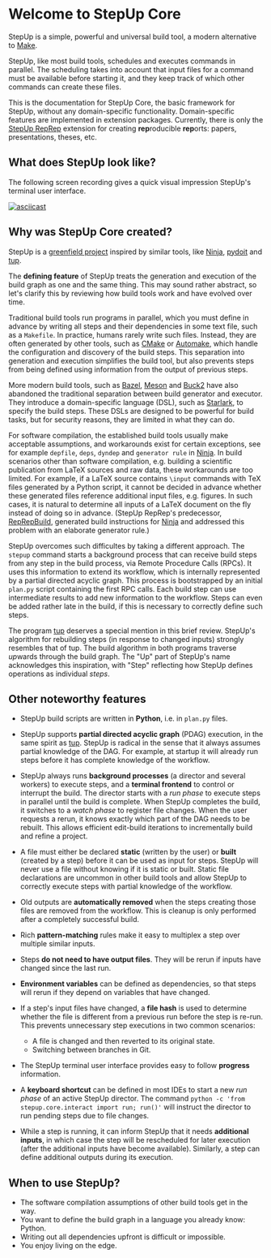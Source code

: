 # Welcome to StepUp Core

StepUp is a simple, powerful and universal build tool, a modern alternative to [Make](https://en.wikipedia.org/wiki/Make_(software)).

StepUp, like most build tools, schedules and executes commands in parallel. The scheduling takes into account that input files for a command must be available before starting it, and they keep track of which other commands can create these files.

This is the documentation for StepUp Core, the basic framework for StepUp, without any domain-specific functionality.
Domain-specific features are implemented in extension packages.
Currently, there is only the
[StepUp RepRep](https://reproducible-reporting.github.io/stepup-reprep/)
extension for creating **rep**roducible **rep**orts: papers, presentations, theses, etc.


## What does StepUp look like?

The following screen recording gives a quick visual impression StepUp's terminal user interface.

[![asciicast](https://asciinema.org/a/656610.svg)](https://asciinema.org/a/656610)


## Why was StepUp Core created?

StepUp is a [greenfield project](https://en.wikipedia.org/wiki/Greenfield_project) inspired by similar tools, like [Ninja](https://ninja-build.org/), [pydoit](https://pydoit.org/) and [tup](https://gittup.org/tup).

The **defining feature** of StepUp treats the generation and execution of the build graph as one and the same thing.
This may sound rather abstract, so let's clarify this by reviewing how build tools work and have evolved over time.

Traditional build tools run programs in parallel, which you must define in advance by writing all steps and their dependencies in some text file, such as a `Makefile`.
In practice, humans rarely write such files.
Instead, they are often generated by other tools,
such as [CMake](https://cmake.org) or [Automake](https://www.gnu.org/software/automake/),
which handle the configuration and discovery of the build steps.
This separation into generation and execution simplifies the build tool, but also prevents steps from being defined using information from the output of previous steps.

More modern build tools, such as [Bazel](https://bazel.build/), [Meson](https://mesonbuild.com) and [Buck2](https://buck2.build/) have also abandoned the traditional separation between build generator and executor.
They introduce a domain-specific language (DSL), such as [Starlark](https://github.com/bazelbuild/starlark/), to specify the build steps.
These DSLs are designed to be powerful for build tasks, but for security reasons, they are limited in what they can do.

For software compilation, the established build tools usually make acceptable assumptions, and workarounds exist for certain exceptions,
see for example `depfile`, `deps`, `dyndep` and `generator rule` in [Ninja](https://ninja-build.org/).
In build scenarios other than software compilation,
e.g. building a scientific publication from LaTeX sources and raw data,
these workarounds are too limited.
For example, if a LaTeX source contains `\input` commands with TeX files generated by a Python script, it cannot be decided in advance whether these generated files reference additional input files, e.g. figures.
In such cases, it is natural to determine all inputs of a LaTeX document on the fly instead of doing so in advance.
(StepUp RepRep's predecessor, [RepRepBuild](https://github.com/reproducible-reporting/reprepbuild), generated build instructions for [Ninja](https://ninja-build.org/) and addressed this problem with an elaborate generator rule.)

StepUp overcomes such difficultes by taking a different approach.
The `stepup` command starts a background process that can receive build steps from any step in the build process, via Remote Procedure Calls (RPCs).
It uses this information to extend its workflow,
which is internally represented by a partial directed acyclic graph.
This process is bootstrapped by an initial `plan.py` script containing the first RPC calls.
Each build step can use intermediate results to add new information to the workflow.
Steps can even be added rather late in the build, if this is necessary to correctly define such steps.

The program [tup](https://gittup.org/tup/) deserves a special mention in this brief review.
StepUp's algorithm for rebuilding steps (in response to changed inputs) strongly resembles that of tup. The build algorithm in both programs traverse *up*wards through the build graph.
The "Up" part of StepUp's name acknowledges this inspiration, with "Step" reflecting how StepUp defines operations as individual *steps*.


## Other noteworthy features

- StepUp build scripts are written in **Python**, i.e. in `plan.py` files.

- StepUp supports **partial directed acyclic graph** (PDAG) execution, in the same spirit as [tup](https://gittup.org/tup).
  StepUp is radical in the sense that it always assumes partial knowledge of the DAG.
  For example, at startup it will already run steps before it has complete knowledge of the workflow.

- StepUp always runs **background processes** (a director and several workers) to execute steps,
  and a **terminal frontend** to control or interrupt the build.
  The director starts with a *run phase* to execute steps in parallel until the build is complete.
  When StepUp completes the build, it switches to a *watch phase* to register file changes.
  When the user requests a rerun, it knows exactly which part of the DAG needs to be rebuilt.
  This allows efficient edit-build iterations to incrementally build and refine a project.

- A file must either be declared **static** (written by the user) or **built** (created by a step)
  before it can be used as input for steps.
  StepUp will never use a file without knowing if it is static or built.
  Static file declarations are uncommon in other build tools and
  allow StepUp to correctly execute steps with partial knowledge of the workflow.

- Old outputs are **automatically removed**
  when the steps creating those files are removed from the workflow.
  This is cleanup is only performed after a completely successful build.

- Rich **pattern-matching** rules make it easy to multiplex a step over multiple similar inputs.

- Steps **do not need to have output files**.
  They will be rerun if inputs have changed since the last run.

- **Environment variables** can be defined as dependencies,
  so that steps will rerun if they depend on variables that have changed.

- If a step's input files have changed, a **file hash** is used to determine whether the file
  is different from a previous run before the step is re-run.
  This prevents unnecessary step executions in two common scenarios:

    - A file is changed and then reverted to its original state.
    - Switching between branches in Git.

- The StepUp terminal user interface provides easy to follow **progress** information.

- A **keyboard shortcut** can be defined in most IDEs to start
  a new *run phase* of an active StepUp director.
  The command `python -c 'from stepup.core.interact import run; run()'` will instruct the director to run pending steps due to file changes.

- While a step is running, it can inform StepUp that it needs **additional inputs**,
  in which case the step will be rescheduled for later execution
  (after the additional inputs have become available).
  Similarly, a step can define additional outputs during its execution.


## When to use StepUp?

- The software compilation assumptions of other build tools get in the way.
- You want to define the build graph in a language you already know: Python.
- Writing out all dependencies upfront is difficult or impossible.
- You enjoy living on the edge.
